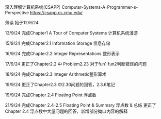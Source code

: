 深入理解计算机系统(CSAPP) Computer-Systems-A-Programmer-s-Perspective 
https://csapp.cs.cmu.edu/

薄读 始于12/9/24

13/9/24 完成Chapter1 A Tour of Computer Systems 计算机系统漫游

15/9/24 完成Chapter2.1 Information Storage 信息存储

16/9/24 完成Chapter2.2 Integer Representations 整形表示

17/9/24 更正了Chapter2.2 中 Problem2.23 对于fun1 fun2判断错误的问题

18/9/24 完成Chapter2.3 Integer Arithmetic整形算术

19/9/24 更正了Chapter2.3 中2.30问题的回答，2.3.6笔记

19/9/24 完成Chapter 2.4 Floating Point 浮点数 

21/9/24 完成Chapter 2.4-2.5 Floating Point & Summary 浮点数 & 总结      更正了Chapter 2.4 浮点数中大量问题的回答，新增部分拗口内容的解释
